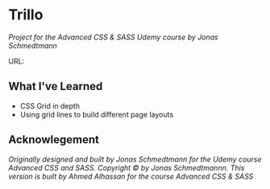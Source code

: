 # Trillo

*Project for the Advanced CSS & SASS Udemy course by Jonas Schmedtmann*

URL:

## What I've Learned

- CSS Grid in depth
- Using grid lines to build different page layouts

## Acknowlegement

*Originally designed and built by Jonas Schmedtmann for the Udemy course Advanced CSS and SASS. Copyright &copy; by Jonas Schmedtmannn. This version is built by Ahmed Alhassan for the course Advanced CSS & SASS*